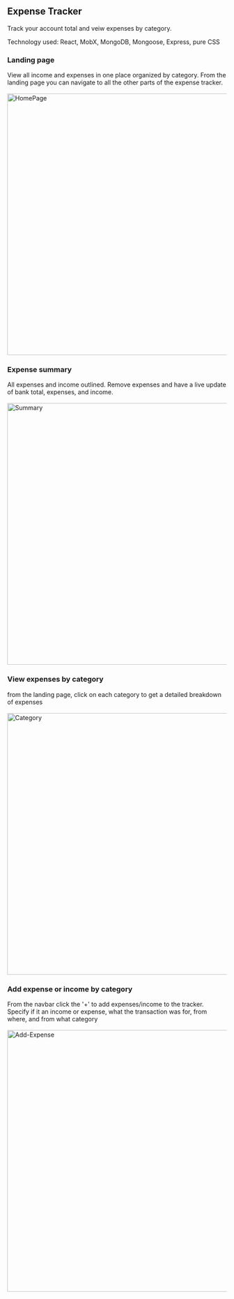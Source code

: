 ## Expense Tracker
Track your account total and veiw expenses by category. 

Technology used: React, MobX, MongoDB, Mongoose, Express, pure CSS

### Landing page
View all income and expenses in one place organized by category. From the landing page you can navigate to all the other parts of the expense tracker. <br/><br/>
<img src="https://i.ibb.co/m4gz79M/HomePage.jpg" alt="HomePage" border="0" height="600px">

### Expense summary
All expenses and income outlined. Remove expenses and have a live update of bank total, expenses, and income. <br/><br/>
<img src="https://i.ibb.co/Ksmz9M2/Summary.jpg" alt="Summary" border="0" height="600px">

### View expenses by category
from the landing page, click on each category to get a detailed breakdown of expenses<br/><br/>
<img src="https://i.ibb.co/zJ8DVD8/Category.jpg" alt="Category" border="0" height="600px">

### Add expense or income by category
From the navbar click the '+' to add expenses/income to the tracker. Specify if it an income or expense, what the transaction was for, from where, and from what category<br/><br/>
<img src="https://i.ibb.co/Gcwnfjh/Add-Expense.jpg" alt="Add-Expense" border="0" height="600px">
